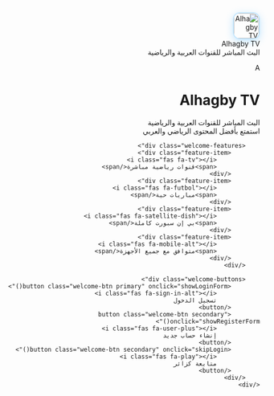 <!doctype html>
<html lang="ar" dir="rtl">
<head>
<div class="brand">
    <img src="https://i.ibb.co/Xx7NZxnV/432048328-112837030142332274-4788143613177287971-n.jpg" class="logo" alt="Alhagby TV شعار" style="width: 50px; height: 50px; border-radius: 14px; object-fit: cover; border: 2px solid rgba(63, 176, 255, 0.3); box-shadow: 0 4px 15px rgba(63, 176, 255, 0.3);">
    <div>
        <div class="title">Alhagby TV</div>
        <div class="subtitle small">البث المباشر للقنوات العربية والرياضية</div>
    </div>
</div>
<meta name="description" content="شاهد البث المباشر لقنوات بي إن سبورت والعربية والرياضية مجانا - مباريات حية مجاناً  - Alhagby TV  ينقل لك أهم الأحداث الرياضية العربية والعالمية مجانا">
<meta name="google-site-verification" content="wYh4YYkcKSYVS8UOa2cJ2LoiFKBQwlRPLj1sWoRuxCk" />
<meta charset="utf-8"/>
<meta name="viewport" content="width=device-width,initial-scale=1,maximum-scale=1,user-scalable=no"/>
<title>Alhagby TV — القنوات العربية والرياضية</title>
<link href="https://fonts.googleapis.com/css2?family=Cairo:wght@300;400;600;700;800&display=swap" rel="stylesheet">
<link rel="stylesheet" href="https://cdnjs.cloudflare.com/ajax/libs/font-awesome/6.4.0/css/all.min.css">
<script src="https://cdn.jsdelivr.net/npm/hls.js@1.4.9/dist/hls.min.js"></script>
<style>
:root {
    --bg-dark: #0a1128;
    --panel: #1a233a;
    --muted: #b8d8ea;
    --accent: #3fb0ff;
    --accent-dark: #1e88e5;
    --glass: rgba(255,255,255,0.05);
    --radius: 16px;
    --shadow: 0 12px 32px rgba(2,24,44,0.6);
    --gradient: linear-gradient(135deg, #3fb0ff 0%, #1e88e5 100%);
    font-family: 'Cairo', sans-serif;
    color-scheme: dark;
}

* {
    box-sizing: border-box;
    margin: 0;
    padding: 0;
}

body {
    margin: 0;
    background: linear-gradient(135deg, var(--bg-dark) 0%, #001e3c 100%);
    color: var(--muted);
    min-height: 100vh;
    display: flex;
    flex-direction: column;
    padding-bottom: 80px;
    transition: all 0.3s ease;
}

body.light-mode {
    --bg-dark: #f0f2f5;
    --panel: #ffffff;
    --muted: #5f6368;
    --accent: #1a73e8;
    --accent-dark: #0d47a1;
    --glass: rgba(0,0,0,0.05);
    background: linear-gradient(135deg, #f0f2f5 0%, #e3e8f0 100%);
    color: #333;
}

/* Header محسن */
.app-header {
    display: flex;
    align-items: center;
    justify-content: space-between;
    padding: 16px 20px;
    background: rgba(10, 17, 40, 0.95);
    backdrop-filter: blur(20px);
    box-shadow: var(--shadow);
    border-bottom: 1px solid rgba(63, 176, 255, 0.1);
    position: sticky;
    top: 0;
    z-index: 100;
}

.light-mode .app-header {
    background: rgba(255, 255, 255, 0.95);
    border-bottom: 1px solid rgba(0, 0, 0, 0.1);
}

.brand {
    display: flex;
    align-items: center;
    gap: 15px;
}

.logo {
    width: 50px;
    height: 50px;
    border-radius: 14px;
    overflow: hidden;
    background: var(--gradient);
    display: grid;
    place-items: center;
    font-weight: 800;
    color: white;
    font-size: 22px;
    box-shadow: 0 4px 15px rgba(63, 176, 255, 0.3);
}

.title {
    font-size: 22px;
    font-weight: 800;
    background: linear-gradient(135deg, #fff 0%, var(--accent) 100%);
    -webkit-background-clip: text;
    -webkit-text-fill-color: transparent;
}

.light-mode .title {
    background: linear-gradient(135deg, #333 0%, var(--accent) 100%);
    -webkit-background-clip: text;
    -webkit-text-fill-color: transparent;
}

.subtitle {
    font-size: 13px;
    color: rgba(255,255,255,0.7);
    font-weight: 300;
}

.light-mode .subtitle {
    color: rgba(0,0,0,0.6);
}

/* تحسينات عامة */
.container {
    padding: 20px;
    display: grid;
    grid-template-columns: 1fr;
    gap: 16px;
    max-width: 1200px;
    margin: 0 auto;
    width: 100%;
}

.panel {
    background: var(--panel);
    border-radius: var(--radius);
    padding: 20px;
    box-shadow: var(--shadow);
    border: 1px solid rgba(255,255,255,0.08);
    backdrop-filter: blur(10px);
}

.light-mode .panel {
    border: 1px solid rgba(0,0,0,0.1);
    box-shadow: 0 4px 20px rgba(0,0,0,0.1);
}

.panel h3 {
    color: white;
    margin-bottom: 16px;
    font-size: 20px;
    font-weight: 700;
    display: flex;
    align-items: center;
    gap: 10px;
}

.light-mode .panel h3 {
    color: #333;
}

.panel h3 i {
    color: var(--accent);
}

/* شبكة الدول محسنة */
.countries-grid {
    display: grid;
    grid-template-columns: repeat(auto-fill, minmax(110px, 1fr));
    gap: 12px;
}

.country {
    display: flex;
    flex-direction: column;
    align-items: center;
    gap: 10px;
    padding: 15px 10px;
    border-radius: 14px;
    background: var(--glass);
    cursor: pointer;
    transition: all 0.3s ease;
    border: 1px solid rgba(255,255,255,0.05);
    position: relative;
    overflow: hidden;
}

.light-mode .country {
    border: 1px solid rgba(0,0,0,0.1);
    background: rgba(0,0,0,0.03);
}

.country::before {
    content: '';
    position: absolute;
    top: 0;
    left: 0;
    right: 0;
    height: 3px;
    background: var(--gradient);
    transform: scaleX(0);
    transition: transform 0.3s ease;
}

.country:hover {
    transform: translateY(-8px);
    background: linear-gradient(135deg, rgba(63,176,255,0.1), rgba(255,255,255,0.03));
    box-shadow: 0 8px 25px rgba(63, 176, 255, 0.2);
    border-color: rgba(63, 176, 255, 0.3);
}

.light-mode .country:hover {
    background: linear-gradient(135deg, rgba(26,115,232,0.1), rgba(255,255,255,0.8));
}

.country:hover::before {
    transform: scaleX(1);
}

.country img {
    width: 60px;
    height: 60px;
    border-radius: 50%;
    object-fit: cover;
    border: 2px solid rgba(255,255,255,0.1);
    transition: all 0.3s ease;
}

.light-mode .country img {
    border: 2px solid rgba(0,0,0,0.1);
}

.country:hover img {
    border-color: var(--accent);
    transform: scale(1.1);
}

.country span {
    font-weight: 700;
    color: white;
    font-size: 14px;
    text-align: center;
    transition: color 0.3s ease;
}

.light-mode .country span {
    color: #333;
}

.country:hover span {
    color: var(--accent);
}

/* قائمة القنوات محسنة */
.channels-list {
    display: grid;
    gap: 10px;
    max-height: 500px;
    overflow: auto;
    padding-right: 8px;
}

.channel {
    display: flex;
    align-items: center;
    gap: 15px;
    padding: 12px 16px;
    border-radius: 12px;
    background: rgba(255,255,255,0.03);
    cursor: pointer;
    transition: all 0.3s ease;
    border: 1px solid rgba(255,255,255,0.05);
    position: relative;
    overflow: hidden;
}

.light-mode .channel {
    background: rgba(0,0,0,0.03);
    border: 1px solid rgba(0,0,0,0.1);
}

.channel::before {
    content: '';
    position: absolute;
    left: 0;
    top: 0;
    bottom: 0;
    width: 4px;
    background: var(--gradient);
    transform: scaleY(0);
    transition: transform 0.3s ease;
}

.channel:hover {
    background: linear-gradient(135deg, rgba(63,176,255,0.08), rgba(255,255,255,0.02));
    transform: translateX(-5px);
    border-color: rgba(63, 176, 255, 0.2);
    box-shadow: 0 4px 15px rgba(63, 176, 255, 0.1);
}

.light-mode .channel:hover {
    background: linear-gradient(135deg, rgba(26,115,232,0.08), rgba(255,255,255,0.9));
}

.channel:hover::before {
    transform: scaleY(1);
}

.channel img {
    width: 60px;
    height: 40px;
    object-fit: contain;
    border-radius: 8px;
    background: white;
    padding: 4px;
    transition: all 0.3s ease;
}

.channel:hover img {
    transform: scale(1.1);
}

.channel div {
    flex: 1;
}

.channel strong {
    color: white;
    font-size: 15px;
    font-weight: 600;
    display: block;
    margin-bottom: 4px;
}

.light-mode .channel strong {
    color: #333;
}

.channel .small {
    color: rgba(255,255,255,0.6);
    font-size: 12px;
}

.light-mode .channel .small {
    color: rgba(0,0,0,0.6);
}

/* شريط التنقل السفلي محسن */
.bottom-nav {
    position: fixed;
    bottom: 0;
    left: 0;
    width: 100%;
    display: flex;
    justify-content: space-around;
    background: rgba(26, 35, 58, 0.95);
    backdrop-filter: blur(20px);
    padding: 12px 0;
    box-shadow: 0 -8px 32px rgba(0,0,0,0.5);
    border-top: 1px solid rgba(255,255,255,0.1);
    z-index: 100;
}

.light-mode .bottom-nav {
    background: rgba(255, 255, 255, 0.95);
    border-top: 1px solid rgba(0,0,0,0.1);
}

.bottom-nav button {
    background: transparent;
    border: none;
    color: var(--muted);
    font-size: 14px;
    font-weight: 600;
    cursor: pointer;
    padding: 10px 16px;
    border-radius: 12px;
    transition: all 0.3s ease;
    display: flex;
    flex-direction: column;
    align-items: center;
    gap: 6px;
    min-width: 70px;
}

.bottom-nav button i {
    font-size: 18px;
    transition: all 0.3s ease;
}

.bottom-nav button.active {
    color: var(--accent);
    background: rgba(63, 176, 255, 0.15);
    transform: translateY(-5px);
}

.light-mode .bottom-nav button.active {
    background: rgba(26, 115, 232, 0.1);
}

.bottom-nav button.active i {
    transform: scale(1.2);
}

.bottom-nav button:hover:not(.active) {
    color: white;
    background: rgba(255,255,255,0.05);
}

.light-mode .bottom-nav button:hover:not(.active) {
    color: #333;
    background: rgba(0,0,0,0.05);
}

/* قسم بي إن سبورت مميز */
.bein-section {
    background: linear-gradient(135deg, rgba(0, 80, 155, 0.1), rgba(0, 80, 155, 0.05));
    border: 1px solid rgba(0, 80, 155, 0.3);
    position: relative;
    overflow: hidden;
}

.bein-section::before {
    content: '';
    position: absolute;
    top: 0;
    left: 0;
    right: 0;
    height: 4px;
    background: linear-gradient(90deg, #00509b, #0088cc);
}

.bein-channel {
    background: linear-gradient(135deg, rgba(0, 80, 155, 0.08), rgba(0, 80, 155, 0.03));
    border: 1px solid rgba(0, 80, 155, 0.2);
}

.bein-channel:hover {
    background: linear-gradient(135deg, rgba(0, 80, 155, 0.15), rgba(0, 80, 155, 0.08));
    border-color: rgba(0, 80, 155, 0.4);
}

.bein-channel::before {
    background: linear-gradient(90deg, #00509b, #0088cc);
}

/* المشغل المحسن */
.player-wrap {
    display: flex;
    flex-direction: column;
    gap: 12px;
}

#player {
    width: 100%;
    height: 300px;
    background: #000;
    border-radius: 12px;
    outline: none;
    border: 2px solid rgba(63,176,255,0.1);
    box-shadow: 0 8px 32px rgba(0,0,0,0.3);
}

.player-info {
    display: flex;
    justify-content: space-between;
    align-items: center;
    font-size: 14px;
    color: rgba(255,255,255,0.9);
    background: rgba(255,255,255,0.03);
    padding: 12px 16px;
    border-radius: 10px;
    border: 1px solid rgba(255,255,255,0.05);
}

.light-mode .player-info {
    background: rgba(0,0,0,0.03);
    color: #333;
    border: 1px solid rgba(0,0,0,0.1);
}

.quality-selector {
    background: rgba(255,255,255,0.05);
    border: 1px solid rgba(255,255,255,0.1);
    color: white;
    padding: 6px 10px;
    border-radius: 6px;
    font-family: 'Cairo';
}

.light-mode .quality-selector {
    background: rgba(0,0,0,0.05);
    border: 1px solid rgba(0,0,0,0.2);
    color: #333;
}

/* المودال محسن */
.modal {
    position: fixed;
    inset: 0;
    display: grid;
    place-items: center;
    background: rgba(0,0,0,0.8);
    backdrop-filter: blur(10px);
    z-index: 1000;
    display: none;
    padding: 20px;
}

.modal .card {
    width: 95%;
    max-width: 800px;
    max-height: 90vh;
    overflow-y: auto;
    background: var(--panel);
    padding: 20px;
    border-radius: 20px;
    border: 1px solid rgba(255,255,255,0.1);
    box-shadow: 0 20px 60px rgba(0,0,0,0.5);
    position: relative;
}

.light-mode .modal .card {
    border: 1px solid rgba(0,0,0,0.1);
}

.modal-header {
    display: flex;
    justify-content: space-between;
    align-items: center;
    margin-bottom: 20px;
    padding-bottom: 15px;
    border-bottom: 1px solid rgba(255,255,255,0.1);
}

.light-mode .modal-header {
    border-bottom: 1px solid rgba(0,0,0,0.1);
}

.close-x {
    cursor: pointer;
    padding: 8px;
    border-radius: 10px;
    background: rgba(255,255,255,0.05);
    transition: all 0.3s ease;
    width: 40px;
    height: 40px;
    display: grid;
    place-items: center;
    font-size: 18px;
}

.light-mode .close-x {
    background: rgba(0,0,0,0.05);
}

.close-x:hover {
    background: rgba(255,255,255,0.1);
    transform: scale(1.1);
}

.light-mode .close-x:hover {
    background: rgba(0,0,0,0.1);
}

.back-btn {
    background: rgba(63,176,255,0.1);
    color: var(--accent);
    border: 1px solid rgba(63,176,255,0.3);
    padding: 8px 16px;
    border-radius: 8px;
    font-family: 'Cairo';
    cursor: pointer;
    transition: all 0.3s ease;
    display: flex;
    align-items: center;
    gap: 8px;
}

.back-btn:hover {
    background: rgba(63,176,255,0.2);
}

/* أزرار محسنة */
.login-btn {
    background: var(--gradient);
    color: white;
    border: none;
    padding: 12px 24px;
    border-radius: 12px;
    font-weight: 700;
    cursor: pointer;
    transition: all 0.3s ease;
    box-shadow: 0 4px 15px rgba(63, 176, 255, 0.3);
}

.login-btn:hover {
    transform: translateY(-2px);
    box-shadow: 0 6px 20px rgba(63, 176, 255, 0.4);
}

.contact-btn {
    background: rgba(63,176,255,0.1);
    color: var(--accent);
    border: 1px solid rgba(63,176,255,0.3);
    padding: 12px 24px;
    border-radius: 12px;
    font-weight: 700;
    cursor: pointer;
    transition: all 0.3s ease;
}

.light-mode .contact-btn {
    background: rgba(26,115,232,0.1);
    color: var(--accent);
}

.contact-btn:hover {
    background: rgba(63,176,255,0.2);
    transform: translateY(-2px);
}

.light-mode .contact-btn:hover {
    background: rgba(26,115,232,0.2);
}

/* تحسينات إضافية */
.small {
    font-size: 12px;
    color: rgba(255,255,255,0.7);
}

.light-mode .small {
    color: rgba(0,0,0,0.6);
}

.note {
    font-size: 13px;
    color: #9fcff8;
    margin-top: 8px;
    line-height: 1.5;
}

.light-mode .note {
    color: #5f6368;
}

.loading {
    text-align: center;
    padding: 40px;
    color: var(--accent);
    font-size: 16px;
}

.loading i {
    animation: spin 1s linear infinite;
    margin-left: 10px;
}

@keyframes spin {
    0% { transform: rotate(0deg); }
    100% { transform: rotate(360deg); }
}

/* تبويبات */
.tabs {
    display: flex;
    gap: 10px;
    margin-bottom: 20px;
    border-bottom: 1px solid rgba(255,255,255,0.1);
    padding-bottom: 10px;
}

.tab {
    padding: 10px 20px;
    background: rgba(255,255,255,0.05);
    border-radius: 8px;
    cursor: pointer;
    transition: all 0.3s ease;
}

.tab.active {
    background: var(--accent);
    color: white;
}

.tab:hover:not(.active) {
    background: rgba(255,255,255,0.1);
}

/* إعدادات التبديل */
.settings-option {
    display: flex;
    justify-content: space-between;
    align-items: center;
    padding: 15px 0;
    border-bottom: 1px solid rgba(255,255,255,0.05);
}

.light-mode .settings-option {
    border-bottom: 1px solid rgba(0,0,0,0.1);
}

.toggle-switch {
    position: relative;
    display: inline-block;
    width: 50px;
    height: 24px;
}

.toggle-switch input {
    opacity: 0;
    width: 0;
    height: 0;
}

.slider {
    position: absolute;
    cursor: pointer;
    top: 0;
    left: 0;
    right: 0;
    bottom: 0;
    background-color: rgba(255,255,255,0.1);
    transition: .4s;
    border-radius: 24px;
}

.light-mode .slider {
    background-color: rgba(0,0,0,0.1);
}

.slider:before {
    position: absolute;
    content: "";
    height: 16px;
    width: 16px;
    left: 4px;
    bottom: 4px;
    background-color: white;
    transition: .4s;
    border-radius: 50%;
}

input:checked + .slider {
    background-color: var(--accent);
}

input:checked + .slider:before {
    transform: translateX(26px);
}

/* أنماط جديدة لنظام التسجيل */

.welcome-screen {
    position: fixed;
    top: 0;
    left: 0;
    width: 100%;
    height: 100%;
    background: linear-gradient(135deg, var(--bg-dark) 0%, #001e3c 100%);
    display: flex;
    flex-direction: column;
    justify-content: center;
    align-items: center;
    z-index: 10000;
    padding: 20px;
    text-align: center;
}

.welcome-content {
    background: var(--panel);
    padding: 40px 30px;
    border-radius: 24px;
    box-shadow: var(--shadow);
    max-width: 500px;
    width: 100%;
    border: 1px solid rgba(255,255,255,0.1);
}

.welcome-logo {
    width: 100px;
    height: 100px;
    border-radius: 20px;
    background: var(--gradient);
    display: grid;
    place-items: center;
    margin: 0 auto 20px;
    font-size: 40px;
    color: white;
    font-weight: 800;
}

.welcome-title {
    font-size: 28px;
    font-weight: 800;
    background: linear-gradient(135deg, #fff 0%, var(--accent) 100%);
    -webkit-background-clip: text;
    -webkit-text-fill-color: transparent;
    margin-bottom: 10px;
}

.welcome-subtitle {
    color: rgba(255,255,255,0.7);
    margin-bottom: 30px;
    line-height: 1.6;
}

.welcome-buttons {
    display: flex;
    flex-direction: column;
    gap: 15px;
    margin-top: 30px;
}

.welcome-btn {
    padding: 16px 24px;
    border-radius: 12px;
    font-weight: 700;
    cursor: pointer;
    transition: all 0.3s ease;
    border: none;
    font-family: 'Cairo';
    font-size: 16px;
    display: flex;
    align-items: center;
    justify-content: center;
    gap: 10px;
}

.welcome-btn.primary {
    background: var(--gradient);
    color: white;
    box-shadow: 0 4px 15px rgba(63, 176, 255, 0.3);
}

.welcome-btn.secondary {
    background: rgba(255,255,255,0.05);
    color: var(--muted);
    border: 1px solid rgba(255,255,255,0.1);
}

.welcome-btn:hover {
    transform: translateY(-2px);
    box-shadow: 0 6px 20px rgba(63, 176, 255, 0.4);
}

.welcome-btn.secondary:hover {
    background: rgba(255,255,255,0.1);
}

.welcome-features {
    display: grid;
    grid-template-columns: 1fr 1fr;
    gap: 15px;
    margin: 25px 0;
}

.feature-item {
    display: flex;
    align-items: center;
    gap: 10px;
    font-size: 14px;
    color: rgba(255,255,255,0.8);
}

.feature-item i {
    color: var(--accent);
    width: 20px;
}

.light-mode .welcome-screen {
    background: linear-gradient(135deg, #f0f2f5 0%, #e3e8f0 100%);
}

.light-mode .welcome-content {
    background: white;
    border: 1px solid rgba(0,0,0,0.1);
}

.light-mode .welcome-title {
    background: linear-gradient(135deg, #333 0%, var(--accent) 100%);
    -webkit-background-clip: text;
    -webkit-text-fill-color: transparent;
}

.light-mode .welcome-subtitle {
    color: rgba(0,0,0,0.7);
}

.light-mode .welcome-btn.secondary {
    background: rgba(0,0,0,0.05);
    color: #333;
    border: 1px solid rgba(0,0,0,0.1);
}

.light-mode .feature-item {
    color: rgba(0,0,0,0.8);
}

/* تحسينات نموذج التسجيل */
.auth-form {
    display: flex;
    flex-direction: column;
    gap: 15px;
}

.form-group {
    display: flex;
    flex-direction: column;
    gap: 8px;
}

.form-label {
    font-weight: 600;
    color: white;
    font-size: 14px;
}

.light-mode .form-label {
    color: #333;
}

.form-input {
    padding: 14px 16px;
    background: rgba(255,255,255,0.05);
    border: 1px solid rgba(255,255,255,0.1);
    border-radius: 10px;
    color: white;
    font-family: 'Cairo';
    font-size: 15px;
    transition: all 0.3s ease;
}

.light-mode .form-input {
    background: rgba(0,0,0,0.05);
    border: 1px solid rgba(0,0,0,0.1);
    color: #333;
}

.form-input:focus {
    outline: none;
    border-color: var(--accent);
    background: rgba(255,255,255,0.08);
}

.light-mode .form-input:focus {
    background: rgba(0,0,0,0.08);
}

.form-options {
    display: flex;
    justify-content: space-between;
    align-items: center;
    margin: 10px 0;
}

.remember-me {
    display: flex;
    align-items: center;
    gap: 8px;
    font-size: 14px;
}

.forgot-password {
    color: var(--accent);
    text-decoration: none;
    font-size: 14px;
}

.forgot-password:hover {
    text-decoration: underline;
}

.auth-divider {
    display: flex;
    align-items: center;
    margin: 20px 0;
    color: rgba(255,255,255,0.5);
}

.light-mode .auth-divider {
    color: rgba(0,0,0,0.5);
}

.auth-divider::before,
.auth-divider::after {
    content: '';
    flex: 1;
    height: 1px;
    background: rgba(255,255,255,0.2);
}

.light-mode .auth-divider::before,
.light-mode .auth-divider::after {
    background: rgba(0,0,0,0.2);
}

.auth-divider span {
    padding: 0 15px;
    font-size: 14px;
}

.social-login {
    display: flex;
    gap: 12px;
}

.social-btn {
    flex: 1;
    padding: 12px;
    border-radius: 10px;
    border: 1px solid rgba(255,255,255,0.1);
    background: rgba(255,255,255,0.05);
    color: white;
    cursor: pointer;
    transition: all 0.3s ease;
    display: flex;
    align-items: center;
    justify-content: center;
    gap: 8px;
}

.light-mode .social-btn {
    border: 1px solid rgba(0,0,0,0.1);
    background: rgba(0,0,0,0.05);
    color: #333;
}

.social-btn:hover {
    background: rgba(255,255,255,0.1);
    transform: translateY(-1px);
}

.social-btn.google {
    border-color: #DB4437;
    color: #DB4437;
}

.social-btn.facebook {
    border-color: #4267B2;
    color: #4267B2;
}

.auth-switch {
    text-align: center;
    margin-top: 20px;
    font-size: 14px;
}

.auth-link {
    color: var(--accent);
    text-decoration: none;
    font-weight: 600;
    margin-right: 5px;
}

.auth-link:hover {
    text-decoration: underline;
}

/* تحسينات الرفع التلقائي */
.auto-login {
    position: fixed;
    top: 20px;
    left: 20px;
    background: rgba(255,255,255,0.1);
    padding: 10px 15px;
    border-radius: 8px;
    font-size: 12px;
    backdrop-filter: blur(10px);
    border: 1px solid rgba(255,255,255,0.2);
    animation: slideIn 0.5s ease;
}

@keyframes slideIn {
    from { transform: translateX(-100%); opacity: 0; }
    to { transform: translateX(0); opacity: 1; }
}

/* إشعارات */
.notification {
    position: fixed;
    top: 20px;
    left: 50%;
    transform: translateX(-50%);
    background: #4CAF50;
    color: white;
    padding: 12px 24px;
    border-radius: 8px;
    box-shadow: 0 4px 12px rgba(0,0,0,0.3);
    z-index: 10001;
    font-weight: 600;
    animation: slideDown 0.3s ease;
}

.notification.error {
    background: #f44336;
}

.notification.info {
    background: #2196F3;
}

@keyframes slideDown {
    from { transform: translateX(-50%) translateY(-100%); opacity: 0; }
    to { transform: translateX(-50%) translateY(0); opacity: 1; }
}

@keyframes slideUp {
    from { transform: translateX(-50%) translateY(0); opacity: 1; }
    to { transform: translateX(-50%) translateY(-100%); opacity: 0; }
}

/* أنماط واجهة المباريات الجديدة */
.matches-container {
    height: calc(100vh - 140px);
    position: relative;
}

.matches-frame {
    width: 100%;
    height: 100%;
    border: none;
    border-radius: 12px;
}

.matches-loading {
    position: absolute;
    top: 50%;
    left: 50%;
    transform: translate(-50%, -50%);
    text-align: center;
    color: white;
    background: rgba(0,0,0,0.8);
    padding: 20px;
    border-radius: 10px;
    z-index: 100;
}

/* responsive */
@media (max-width: 768px) {
    .container {
        padding: 15px;
    }
    
    .countries-grid {
        grid-template-columns: repeat(auto-fill, minmax(90px, 1fr));
        gap: 10px;
    }
    
    .country {
        padding: 12px 8px;
    }
    
    .country img {
        width: 50px;
        height: 50px;
    }
    
    .bottom-nav button {
        min-width: 60px;
        padding: 8px 12px;
        font-size: 12px;
    }
    
    .bottom-nav button i {
        font-size: 16px;
    }
    
    .welcome-content {
        padding: 30px 20px;
    }
    
    .welcome-features {
        grid-template-columns: 1fr;
    }
    
    .matches-container {
        height: calc(100vh - 120px);
    }
}

/* تأثيرات scrollbar */
.channels-list::-webkit-scrollbar {
    width: 6px;
}

.channels-list::-webkit-scrollbar-track {
    background: rgba(255,255,255,0.05);
    border-radius: 3px;
}

.light-mode .channels-list::-webkit-scrollbar-track {
    background: rgba(0,0,0,0.05);
}

.channels-list::-webkit-scrollbar-thumb {
    background: var(--accent);
    border-radius: 3px;
}

.channels-list::-webkit-scrollbar-thumb:hover {
    background: var(--accent-dark);
}
</style>
</head>
<body>
<!-- شاشة الترحيب والتسجيل -->
<div class="welcome-screen" id="welcomeScreen">
    <div class="welcome-content">
        <div class="welcome-logo">A</div>
        <h1 class="welcome-title">Alhagby TV</h1>
        <p class="welcome-subtitle">البث المباشر للقنوات العربية والرياضية<br>استمتع بأفضل المحتوى الرياضي والعربي</p>
        
        <div class="welcome-features">
            <div class="feature-item">
                <i class="fas fa-tv"></i>
                <span>قنوات رياضية مباشرة</span>
            </div>
            <div class="feature-item">
                <i class="fas fa-futbol"></i>
                <span>مباريات حية</span>
            </div>
            <div class="feature-item">
                <i class="fas fa-satellite-dish"></i>
                <span>بي إن سبورت كاملة</span>
            </div>
            <div class="feature-item">
                <i class="fas fa-mobile-alt"></i>
                <span>متوافق مع جميع الأجهزة</span>
            </div>
        </div>
        
        <div class="welcome-buttons">
            <button class="welcome-btn primary" onclick="showLoginForm()">
                <i class="fas fa-sign-in-alt"></i>
                تسجيل الدخول
            </button>
            <button class="welcome-btn secondary" onclick="showRegisterForm()">
                <i class="fas fa-user-plus"></i>
                إنشاء حساب جديد
            </button>
            <button class="welcome-btn secondary" onclick="skipLogin()">
                <i class="fas fa-play"></i>
                متابعة كزائر
            </button>
        </div>
    </div>
</div>

<!-- نموذج التسجيل -->
<div class="modal" id="registerModal" style="display:none">
    <div class="card">
        <div class="modal-header">
            <h3 style="margin:0">إنشاء حساب جديد</h3>
            <div class="close-x" onclick="closeRegister()">✖</div>
        </div>
        <div class="auth-form">
            <div class="form-group">
                <label class="form-label">الاسم الكامل</label>
                <input type="text" class="form-input" id="registerName" placeholder="أدخل اسمك الكامل">
            </div>
            <div class="form-group">
                <label class="form-label">البريد الإلكتروني</label>
                <input type="email" class="form-input" id="registerEmail" placeholder="example@email.com">
            </div>
            <div class="form-group">
                <label class="form-label">كلمة المرور</label>
                <input type="password" class="form-input" id="registerPassword" placeholder="أدخل كلمة المرور">
            </div>
            <div class="form-group">
                <label class="form-label">تأكيد كلمة المرور</label>
                <input type="password" class="form-input" id="registerConfirmPassword" placeholder="أعد إدخال كلمة المرور">
            </div>
            
            <div class="form-options">
                <label class="remember-me">
                    <input type="checkbox" id="registerAgreement">
                    <span>أوافق على الشروط والأحكام</span>
                </label>
            </div>
            
            <button class="login-btn" style="width:100%;margin:10px 0;padding:14px" onclick="register()">
                <i class="fas fa-user-plus"></i> إنشاء حساب
            </button>
            
            <div class="auth-divider">
                <span>أو</span>
            </div>
            
            <div class="social-login">
                <button class="social-btn google" onclick="loginWithGoogle()">
                    <i class="fab fa-google"></i>
                    Google
                </button>
                <button class="social-btn facebook" onclick="loginWithFacebook()">
                    <i class="fab fa-facebook"></i>
                    Facebook
                </button>
            </div>
            
            <div class="auth-switch">
                <span>لديك حساب بالفعل؟</span>
                <a href="#" class="auth-link" onclick="showLoginForm()">تسجيل الدخول</a>
            </div>
        </div>
    </div>
</div>

<!-- الهيدر الرئيسي -->
<header class="app-header" style="display:none" id="mainHeader">
    <div class="brand">
        <div class="logo">A</div>
        <div>
            <div class="title">Alhagby TV</div>
            <div class="subtitle small">البث المباشر للقنوات العربية والرياضية</div>
        </div>
    </div>
    <div style="display:flex;gap:10px;align-items:center">
        <button class="contact-btn" onclick="toggleDarkMode()" id="themeToggle">
            <i class="fas fa-moon"></i>
        </button>
        <button class="login-btn" onclick="showLoginFromApp()" id="loginBtn">
            <i class="fas fa-user"></i> تسجيل الدخول
        </button>
    </div>
</header>

<!-- المحتوى الرئيسي -->
<div class="container" id="mainContent" style="display:none">
    <div class="panel">
        <h3><i class="fas fa-home"></i>مرحباً بك في Alhagby TV</h3>
        <p class="note">اختر من القائمة أدناه لاستعراض القنوات والمباريات والترتيبات</p>
    </div>
</div>

<!-- شريط التنقل السفلي -->
<div class="bottom-nav" style="display:none" id="bottomNav">
    <button id="btnCountries" class="active">
        <i class="fas fa-globe-asia"></i>
        <span>الدول</span>
    </button>
    <button id="btnSports">
        <i class="fas fa-tv"></i>
        <span>القنوات</span>
    </button>
    <button id="btnBein">
        <i class="fas fa-satellite-dish"></i>
        <span>بي إن سبورت</span>
    </button>
    <button id="btnMatches">
        <i class="fas fa-futbol"></i>
        <span>المباريات</span>
    </button>
    <button id="btnSettings">
        <i class="fas fa-cog"></i>
        <span>الإعدادات</span>
    </button>
</div>

<!-- المودالات الأخرى -->
<div class="modal" id="channelModal">
    <div class="card">
        <div class="modal-header">
            <h3 style="margin:0" id="channelName">اسم القناة</h3>
            <div class="close-x" onclick="closeModal()">✖</div>
        </div>
        <div class="player-wrap">
            <video id="player" controls playsinline webkit-playsinline></video>
            <div class="player-info">
                <div id="nowLabel">جارٍ التحميل...</div>
                <select class="quality-selector" id="qualitySelector">
                    <option value="auto">جودة تلقائية</option>
                    <option value="360">360p</option>
                    <option value="480">480p</option>
                    <option value="720">720p</option>
                    <option value="1080">1080p</option>
                </select>
                <div id="playerStatus" class="small">مستعد</div>
            </div>
        </div>
    </div>
</div>

<div class="modal" id="loginModal">
    <div class="card">
        <div class="modal-header">
            <h3 style="margin:0">تسجيل الدخول</h3>
            <div class="close-x" onclick="closeLogin()">✖</div>
        </div>
        <div class="auth-form">
            <div class="form-group">
                <label class="form-label">البريد الإلكتروني</label>
                <input type="email" class="form-input" id="loginEmail" placeholder="example@email.com">
            </div>
            <div class="form-group">
                <label class="form-label">كلمة المرور</label>
                <input type="password" class="form-input" id="loginPassword" placeholder="أدخل كلمة المرور">
            </div>
            
            <div class="form-options">
                <label class="remember-me">
                    <input type="checkbox" id="rememberMe">
                    <span>تذكرني</span>
                </label>
                <a href="#" class="forgot-password">نسيت كلمة المرور؟</a>
            </div>
            
            <button class="login-btn" style="width:100%;margin:10px 0;padding:14px" onclick="login()">
                <i class="fas fa-sign-in-alt"></i> تسجيل الدخول
            </button>
            
            <div class="auth-divider">
                <span>أو</span>
            </div>
            
            <div class="social-login">
                <button class="social-btn google" onclick="loginWithGoogle()">
                    <i class="fab fa-google"></i>
                    Google
                </button>
                <button class="social-btn facebook" onclick="loginWithFacebook()">
                    <i class="fab fa-facebook"></i>
                    Facebook
                </button>
            </div>
            
            <div class="auth-switch">
                <span>ليس لديك حساب؟</span>
                <a href="#" class="auth-link" onclick="showRegisterForm()">إنشاء حساب جديد</a>
            </div>
        </div>
    </div>
</div>

<script>
// جميع البيانات والمتغيرات
const countries = {
    "اليمن":"https://iptv-org.github.io/iptv/countries/ye.m3u",
    "السعودية":"https://iptv-org.github.io/iptv/countries/sa.m3u",
    "قطر":"https://iptv-org.github.io/iptv/countries/qa.m3u",
    "الإمارات":"https://iptv-org.github.io/iptv/countries/ae.m3u",
    "مصر":"https://iptv-org.github.io/iptv/countries/eg.m3u",
    "العراق":"https://iptv-org.github.io/iptv/countries/iq.m3u",
    "الجزائر":"https://iptv-org.github.io/iptv/countries/dz.m3u",
    "تونس":"https://iptv-org.github.io/iptv/countries/tn.m3u",
    "المغرب":"https://iptv-org.github.io/iptv/countries/ma.m3u",
    "لبنان":"https://iptv-org.github.io/iptv/countries/lb.m3u",
    "سوريا":"https://iptv-org.github.io/iptv/countries/sy.m3u",
    "ليبيا":"https://iptv-org.github.io/iptv/countries/ly.m3u",
    "الأردن":"https://iptv-org.github.io/iptv/countries/jo.m3u",
    "فلسطين":"https://iptv-org.github.io/iptv/countries/ps.m3u",
    "الكويت":"https://iptv-org.github.io/iptv/countries/kw.m3u",
    "البحرين":"https://iptv-org.github.io/iptv/countries/bh.m3u",
    "سلطنة عمان":"https://iptv-org.github.io/iptv/countries/om.m3u",
    "جزر القمر":"https://iptv-org.github.io/iptv/countries/km.m3u",
    "موريتانيا":"https://iptv-org.github.io/iptv/countries/mr.m3u",
    "السودان":"https://iptv-org.github.io/iptv/countries/sd.m3u",
    "جيبوتي":"https://iptv-org.github.io/iptv/countries/dj.m3u",
    "الصومال":"https://iptv-org.github.io/iptv/countries/so.m3u"
};

const countryFlags = {
    'اليمن':'ye','السعودية':'sa','قطر':'qa','الإمارات':'ae','مصر':'eg','العراق':'iq','الجزائر':'dz','تونس':'tn','المغرب':'ma','لبنان':'lb','سوريا':'sy','ليبيا':'ly','الأردن':'jo','فلسطين':'ps','الكويت':'kw','البحرين':'bh','سلطنة عمان':'om','جزر القمر':'km','موريتانيا':'mr','السودان':'sd','جيبوتي':'dj','الصومال':'so'
};

// قنوات بي إن سبورت - معدلة للربط مع الموقع الخارجي
const beinSportsChannels = [
    { title: "بي إن سبورت HD 1", logo: "https://i.ibb.co/0Q8L8wZ/beinsports1.png", external: true },
    { title: "بي إن سبورت HD 2", logo: "https://i.ibb.co/0Q8L8wZ/beinsports2.png", external: true },
    { title: "بي إن سبورت HD 3", logo: "https://i.ibb.co/0Q8L8wZ/beinsports3.png", external: true },
    { title: "بي إن سبورت HD 4", logo: "https://i.ibb.co/0Q8L8wZ/beinsports4.png", external: true },
    { title: "بي إن سبورت HD 5", logo: "https://i.ibb.co/0Q8L8wZ/beinsports5.png", external: true },
    { title: "بي إن سبورت HD 6", logo: "https://i.ibb.co/0Q8L8wZ/beinsports6.png", external: true },
    { title: "بي إن سبورت HD 7", logo: "https://i.ibb.co/0Q8L8wZ/beinsports7.png", external: true },
    { title: "بي إن سبورت HD 8", logo: "https://i.ibb.co/0Q8L8wZ/beinsports8.png", external: true },
    { title: "بي إن سبورت HD 9", logo: "https://i.ibb.co/0Q8L8wZ/beinsports9.png", external: true },
    { title: "بي إن سبورت HD 10", logo: "https://i.ibb.co/0Q8L8wZ/beinsports10.png", external: true },
    { title: "بي إن سبورت NBA", logo: "https://i.ibb.co/0Q8L8wZ/beinnba.png", external: true },
    { title: "بي إن سبورت PREMIUM 1", logo: "https://i.ibb.co/0Q8L8wZ/beinpremium1.png", external: true },
    { title: "بي إن سبورت PREMIUM 2", logo: "https://i.ibb.co/0Q8L8wZ/beinpremium2.png", external: true },
    { title: "بي إن سبورت NEWS", logo: "https://i.ibb.co/0Q8L8wZ/beinnews.png", external: true },
    { title: "بي إن سبورت English 1", logo: "https://i.ibb.co/0Q8L8wZ/beinen1.png", external: true },
    { title: "بي إن سبورت English 2", logo: "https://i.ibb.co/0Q8L8wZ/beinen2.png", external: true }
];

// مصادر القنوات الرياضية
const sportsSources = [
    "https://iptv-org.github.io/iptv/categories/sports.m3u",
    "https://raw.githubusercontent.com/Free-IPTV/Countries/master/SA/sport.m3u",
    "https://raw.githubusercontent.com/iloveiptv/iptv/main/sports.m3u"
];

// المتغيرات العامة
let hlsInstance = null;
let currentUser = null;
let isDarkMode = true;
let currentView = 'leagues';

// بيانات المستخدمين
const users = JSON.parse(localStorage.getItem('alhagby_users')) || [];
let currentUserData = JSON.parse(localStorage.getItem('alhagby_current_user')) || null;
const isGuest = localStorage.getItem('alhagby_guest') === 'true';

// دوال نظام التسجيل
function showLoginForm() {
    document.getElementById('welcomeScreen').style.display = 'none';
    document.getElementById('loginModal').style.display = 'grid';
}

function showRegisterForm() {
    document.getElementById('welcomeScreen').style.display = 'none';
    document.getElementById('registerModal').style.display = 'grid';
}

function closeRegister() {
    document.getElementById('registerModal').style.display = 'none';
    document.getElementById('welcomeScreen').style.display = 'flex';
}

function closeLogin() {
    document.getElementById('loginModal').style.display = 'none';
    if (!currentUserData && !isGuest) {
        document.getElementById('welcomeScreen').style.display = 'flex';
    }
}

function skipLogin() {
    localStorage.setItem('alhagby_guest', 'true');
    showMainApp();
    showNotification('مرحباً بك كزائر! يمكنك التسجيل لاحقاً من الإعدادات');
}

function showMainApp() {
    document.getElementById('welcomeScreen').style.display = 'none';
    document.getElementById('mainHeader').style.display = 'flex';
    document.getElementById('mainContent').style.display = 'grid';
    document.getElementById('bottomNav').style.display = 'flex';
    updateUserInterface();
    loadDefaultContent();
}

function register() {
    const name = document.getElementById('registerName').value;
    const email = document.getElementById('registerEmail').value;
    const password = document.getElementById('registerPassword').value;
    const confirmPassword = document.getElementById('registerConfirmPassword').value;
    const agreement = document.getElementById('registerAgreement').checked;

    if (!name || !email || !password || !confirmPassword) {
        showNotification('يرجى ملء جميع الحقول', 'error');
        return;
    }

    if (password !== confirmPassword) {
        showNotification('كلمات المرور غير متطابقة', 'error');
        return;
    }

    if (password.length < 6) {
        showNotification('كلمة المرور يجب أن تكون 6 أحرف على الأقل', 'error');
        return;
    }

    if (!agreement) {
        showNotification('يرجى الموافقة على الشروط والأحكام', 'error');
        return;
    }

    if (users.find(user => user.email === email)) {
        showNotification('هذا البريد الإلكتروني مسجل بالفعل', 'error');
        return;
    }

    const newUser = {
        id: Date.now().toString(),
        name: name,
        email: email,
        password: password,
        createdAt: new Date().toISOString(),
        favorites: [],
        preferences: {
            darkMode: true,
            videoQuality: 'auto',
            notifications: true
        }
    };

    users.push(newUser);
    localStorage.setItem('alhagby_users', JSON.stringify(users));
    loginUser(newUser);
    showNotification('تم إنشاء الحساب بنجاح!', 'success');
}

function login() {
    const email = document.getElementById('loginEmail').value;
    const password = document.getElementById('loginPassword').value;
    const rememberMe = document.getElementById('rememberMe')?.checked || false;

    if (!email || !password) {
        showNotification('يرجى إدخال البريد الإلكتروني وكلمة المرور', 'error');
        return;
    }

    const user = users.find(u => u.email === email && u.password === password);
    
    if (user) {
        loginUser(user, rememberMe);
        showNotification('تم تسجيل الدخول بنجاح!', 'success');
    } else {
        showNotification('البريد الإلكتروني أو كلمة المرور غير صحيحة', 'error');
    }
}

function loginUser(user, rememberMe = true) {
    currentUserData = {
        id: user.id,
        name: user.name,
        email: user.email,
        preferences: user.preferences
    };

    if (rememberMe) {
        localStorage.setItem('alhagby_current_user', JSON.stringify(currentUserData));
    } else {
        sessionStorage.setItem('alhagby_current_user', JSON.stringify(currentUserData));
    }

    closeLogin();
    closeRegister();
    showMainApp();
    
    if (user.preferences) {
        applyUserPreferences(user.preferences);
    }
}

function applyUserPreferences(preferences) {
    if (preferences.darkMode !== undefined) {
        isDarkMode = preferences.darkMode;
        document.body.classList.toggle('light-mode', !isDarkMode);
        const themeIcon = document.querySelector('#themeToggle i');
        if (themeIcon) {
            themeIcon.className = isDarkMode ? 'fas fa-moon' : 'fas fa-sun';
        }
    }
    
    if (preferences.videoQuality) {
        document.getElementById('qualitySelector').value = preferences.videoQuality;
    }
}

function logout() {
    currentUserData = null;
    localStorage.removeItem('alhagby_current_user');
    sessionStorage.removeItem('alhagby_current_user');
    localStorage.removeItem('alhagby_guest');
    
    document.getElementById('mainHeader').style.display = 'none';
    document.getElementById('mainContent').style.display = 'none';
    document.getElementById('bottomNav').style.display = 'none';
    document.getElementById('welcomeScreen').style.display = 'flex';
    
    showNotification('تم تسجيل الخروج بنجاح');
}

function loginWithGoogle() {
    const googleUser = {
        id: 'google_' + Date.now(),
        name: "مستخدم Google",
        email: "user@gmail.com",
        provider: 'google',
        createdAt: new Date().toISOString(),
        preferences: {
            darkMode: true,
            videoQuality: 'auto',
            notifications: true
        }
    };
    
    if (!users.find(u => u.email === googleUser.email)) {
        users.push(googleUser);
        localStorage.setItem('alhagby_users', JSON.stringify(users));
    }
    
    loginUser(googleUser);
    showNotification('تم التسجيل بحساب Google بنجاح!', 'success');
}

function loginWithFacebook() {
    const facebookUser = {
        id: 'facebook_' + Date.now(),
        name: "مستخدم Facebook",
        email: "user@facebook.com",
        provider: 'facebook',
        createdAt: new Date().toISOString(),
        preferences: {
            darkMode: true,
            videoQuality: 'auto',
            notifications: true
        }
    };
    
    if (!users.find(u => u.email === facebookUser.email)) {
        users.push(facebookUser);
        localStorage.setItem('alhagby_users', JSON.stringify(users));
    }
    
    loginUser(facebookUser);
    showNotification('تم التسجيل بحساب Facebook بنجاح!', 'success');
}

function showNotification(message, type = 'info') {
    const notification = document.createElement('div');
    notification.className = `notification ${type}`;
    notification.style.cssText = `
        position: fixed;
        top: 20px;
        left: 50%;
        transform: translateX(-50%);
        background: ${type === 'error' ? '#f44336' : type === 'success' ? '#4CAF50' : '#2196F3'};
        color: white;
        padding: 12px 24px;
        border-radius: 8px;
        box-shadow: 0 4px 12px rgba(0,0,0,0.3);
        z-index: 10001;
        font-weight: 600;
        animation: slideDown 0.3s ease;
    `;
    
    notification.textContent = message;
    document.body.appendChild(notification);
    
    setTimeout(() => {
        notification.style.animation = 'slideUp 0.3s ease';
        setTimeout(() => {
            if (notification.parentNode) {
                notification.parentNode.removeChild(notification);
            }
        }, 300);
    }, 3000);
}

function updateUserInterface() {
    const loginBtn = document.getElementById('loginBtn');
    if (currentUserData) {
        loginBtn.innerHTML = '<i class="fas fa-user"></i> ' + currentUserData.name;
    } else if (isGuest) {
        loginBtn.innerHTML = '<i class="fas fa-user"></i> زائر';
    } else {
        loginBtn.innerHTML = '<i class="fas fa-user"></i> تسجيل الدخول';
    }
}

function showLoginFromApp() {
    if (currentUserData || isGuest) {
        // إذا كان مسجل دخول أو زائر، عرض خيار تسجيل الخروج
        if (confirm('هل تريد تسجيل الخروج؟')) {
            logout();
        }
    } else {
        // إذا لم يكن مسجل دخول، عرض نموذج التسجيل
        showLoginForm();
    }
}

// دوال المشغل
function loadStream(url) {
    if (hlsInstance) {
        try {
            hlsInstance.destroy();
        } catch (e) {}
        hlsInstance = null;
    }
    
    const player = document.getElementById('player');
    player.pause();
    player.removeAttribute('src');
    player.load();
    
    document.getElementById('nowLabel').textContent = 'جارٍ التحميل…';
    document.getElementById('playerStatus').textContent = 'جاري الاتصال';

    if (player.canPlayType('application/vnd.apple.mpegurl')) {
        player.src = url;
        player.play().then(() => {
            document.getElementById('playerStatus').textContent = 'يعمل الآن';
        }).catch(e => {
            document.getElementById('playerStatus').textContent = 'خطأ في التشغيل';
            console.warn(e);
        });
    } else if (Hls.isSupported()) {
        hlsInstance = new Hls();
        hlsInstance.loadSource(url);
        hlsInstance.attachMedia(player);
        hlsInstance.on(Hls.Events.MANIFEST_PARSED, function() {
            player.play().then(() => {
                document.getElementById('playerStatus').textContent = 'يعمل الآن';
            }).catch(() => {
                document.getElementById('playerStatus').textContent = 'خطأ في التشغيل';
            });
        });
        hlsInstance.on(Hls.Events.ERROR, function(event, data) {
            console.warn('hls error', data);
            document.getElementById('playerStatus').textContent = 'خطأ في البث: ' + data.type;
        });
    } else {
        player.src = url;
        player.play().catch(e => {
            document.getElementById('playerStatus').textContent = 'التشغيل غير مدعوم';
        });
    }
}

// ⭐⭐ التعديل الجديد: ربط قنوات بي إن سبورت بالموقع الخارجي ⭐⭐
function openChannel(name, url, isExternal = false) {
    if (isExternal) {
        // توجيه إلى الموقع الخارجي
        window.open('https://www.goalyallashoot.com/', '_blank');
        showNotification('جاري التوجيه إلى قنوات بي إن سبورت...');
    } else {
        // فتح القناة بشكل طبيعي
        document.getElementById('channelName').textContent = name;
        document.getElementById('channelModal').style.display = 'grid';
        loadStream(url);
    }
}

function closeModal() {
    document.getElementById('channelModal').style.display = 'none';
    if (hlsInstance) {
        try {
            hlsInstance.destroy();
        } catch (e) {}
        hlsInstance = null;
    }
    const player = document.getElementById('player');
    player.pause();
    player.removeAttribute('src');
    player.load();
}

// دوال تحميل القنوات
function parseM3U(text) {
    const lines = text.split(/\r?\n/).map(l => l.trim()).filter(Boolean);
    const items = [];
    for (let i = 0; i < lines.length; i++) {
        const l = lines[i];
        if (l.startsWith('#EXTINF:')) {
            const info = l;
            const name = info.split(',').slice(1).join(',').trim();
            let logo = null, group = null;
            const tvgMatch = info.match(/tvg-logo="([^"]+)"/i);
            if (tvgMatch) logo = tvgMatch[1];
            const grpMatch = info.match(/group-title="([^"]+)"/i);
            if (grpMatch) group = grpMatch[1];
            const urlLine = lines[i + 1] || '';
            items.push({ title: name, logo, group, url: urlLine });
        }
    }
    return items;
}

function loadCountryChannels(country) {
    const main = document.getElementById('mainContent');
    main.innerHTML = '<div class="panel loading"><i class="fas fa-spinner"></i> جاري تحميل قنوات ' + country + '…</div>';
    
    fetch(countries[country])
        .then(r => r.text())
        .then(text => {
            const items = parseM3U(text);
            let html = '<div class="panel"><h3><i class="fas fa-flag"></i>قنوات ' + country + '</h3>';
            html += '<div class="channels-list">';
            items.forEach(it => {
                html += '<div class="channel" onclick="openChannel(\'' + it.title.replace(/'/g, "\\'") + '\',\'' + it.url + '\')">';
                html += '<img src="' + (it.logo || '') + '" onerror="this.src=\'https://via.placeholder.com/60x40/333/white?text=TV\'" class="channel-logo">';
                html += '<div><strong>' + it.title + '</strong><span class="small">' + (it.group || '') + '</span></div>';
                html += '</div>';
            });
            html += '</div></div>';
            main.innerHTML = html;
        })
        .catch(e => {
            main.innerHTML = '<div class="panel">فشل تحميل القنوات: ' + e.message + '</div>';
            console.warn(e);
        });
}

function loadAllSportsChannels() {
    const main = document.getElementById('mainContent');
    main.innerHTML = '<div class="panel loading"><i class="fas fa-spinner"></i> جاري تحميل جميع القنوات الرياضية…</div>';
    
    let allSportsChannels = [];
    let loadedSources = 0;
    
    sportsSources.forEach(source => {
        fetch(source)
            .then(r => r.text())
            .then(text => {
                const items = parseM3U(text);
                allSportsChannels = allSportsChannels.concat(items);
                loadedSources++;
                
                if (loadedSources === sportsSources.length) {
                    displaySportsChannels(allSportsChannels);
                }
            })
            .catch(e => {
                console.warn('Failed to load sports source:', source, e);
                loadedSources++;
                if (loadedSources === sportsSources.length) {
                    displaySportsChannels(allSportsChannels);
                }
            });
    });
}

function displaySportsChannels(channels) {
    let html = '<div class="panel"><h3><i class="fas fa-tv"></i>القنوات الرياضية العالمية</h3>';
    html += '<div class="channels-list">';
    
    const uniqueChannels = channels.filter((channel, index, self) =>
        index === self.findIndex(c => c.title === channel.title && c.url === channel.url)
    );
    
    uniqueChannels.forEach(it => {
        html += '<div class="channel" onclick="openChannel(\'' + it.title.replace(/'/g, "\\'") + '\',\'' + it.url + '\')">';
        html += '<img src="' + (it.logo || '') + '" onerror="this.src=\'https://via.placeholder.com/60x40/333/white?text=SPORT\'" class="channel-logo">';
        html += '<div><strong>' + it.title + '</strong><span class="small">' + (it.group || '') + '</span></div>';
        html += '</div>';
    });
    
    html += '</div></div>';
    document.getElementById('mainContent').innerHTML = html;
}

// ⭐⭐ التعديل الجديد: تحميل قنوات بي إن سبورت مع الربط الخارجي ⭐⭐
function loadBeinSports() {
    let html = '<div class="panel bein-section">';
    html += '<h3><i class="fas fa-satellite-dish"></i>قنوات بي إن سبورت</h3>';
    html += '<p class="note" style="margin-bottom:20px;color:#9fcff8">جميع قنوات بي إن سبورت متاحة عبر الموقع الرسمي</p>';
    html += '<div class="channels-list">';
    
    beinSportsChannels.forEach(channel => {
        html += '<div class="channel bein-channel" onclick="openChannel(\'' + channel.title + '\', \'\', true)">';
        html += '<img src="' + channel.logo + '" onerror="this.src=\'https://via.placeholder.com/60x40/00509b/white?text=BEIN\'" class="channel-logo">';
        html += '<div><strong>' + channel.title + '</strong><span class="small">انقر للمشاهدة عبر الموقع الرسمي</span></div>';
        html += '<i class="fas fa-external-link-alt" style="color:var(--accent);font-size:14px"></i>';
        html += '</div>';
    });
    
    html += '</div></div>';
    document.getElementById('mainContent').innerHTML = html;
}

// ⭐⭐ واجهة المباريات الجديدة ⭐⭐
function loadMatches() {
    let html = '<div class="panel">';
    html += '<h3><i class="fas fa-futbol"></i>المباريات الحية والنتائج</h3>';
    html += '<p class="note">متابعة حية لجميع المباريات والبطولات العالمية</p>';
    html += '</div>';
    
    html += '<div class="matches-container">';
    html += '<div class="matches-loading" id="matchesLoading">';
    html += '<i class="fas fa-spinner fa-spin"></i><br>';
    html += 'جاري تحميل Alhagby TV...';
    html += '</div>';
    html += '<iframe class="matches-frame" id="matchesFrame" src="about:blank"></iframe>';
    html += '</div>';
    
    document.getElementById('mainContent').innerHTML = html;
    
    // تحميل واجهة المباريات
    loadMatchesInterface();
}

function loadMatchesInterface() {
    const frame = document.getElementById('matchesFrame');
    const loading = document.getElementById('matchesLoading');
    const currentURL = 'https://www.ysscores.com/ar/index';
    
    class AdvancedProxyModifier {
        constructor() {
            this.frame = frame;
            this.loading = loading;
            this.currentURL = currentURL;
            this.init();
        }

        async init() {
            await this.loadAndInject(this.currentURL);
            this.setupNavigationHandler();
        }

        setupNavigationHandler() {
            // مراقبة جميع النقرات على الروابط في الإطار
            this.frame.addEventListener('load', () => {
                try {
                    const frameDoc = this.frame.contentDocument || this.frame.contentWindow.document;
                    
                    // استبدال النصوص فور تحميل الصفحة
                    this.replaceTextInDocument(frameDoc);
                    
                    // اعتراض جميع النقرات على الروابط
                    const links = frameDoc.querySelectorAll('a');
                    links.forEach(link => {
                        link.addEventListener('click', (e) => {
                            e.preventDefault();
                            const href = link.getAttribute('href');
                            if (href) {
                                const fullUrl = href.startsWith('http') ? href : 
                                               href.startsWith('/') ? 'https://www.ysscores.com' + href : 
                                               this.currentURL + href;
                                this.loadAndInject(fullUrl);
                            }
                        });
                    });

                    // اعتراض forms
                    const forms = frameDoc.querySelectorAll('form');
                    forms.forEach(form => {
                        form.addEventListener('submit', (e) => {
                            e.preventDefault();
                            // يمكن معالجة الفورمز هنا إذا لزم الأمر
                        });
                    });

                } catch (error) {
                    console.log('لا يمكن الوصول للمحتوى بسبب CORS');
                }
            });
        }

        async loadAndInject(url) {
            try {
                this.showLoading();
                this.currentURL = url;
                
                const proxyURL = `https://api.allorigins.win/raw?url=${encodeURIComponent(url)}`;
                const response = await fetch(proxyURL);
                
                if (!response.ok) throw new Error('فشل التحميل');
                
                let html = await response.text();
                
                // استبدال شامل لجميع النصوص
                html = this.comprehensiveTextReplacement(html);
                
                // إضافة CSS لتغطية أي أسماء متبقية
                html = this.injectCustomCSS(html);
                
                // إضافة script للاستبدال الديناميكي
                html = this.injectReplacementScript(html);
                
                this.frame.srcdoc = html;
                this.hideLoading();
                
            } catch (error) {
                this.showError();
            }
        }

        comprehensiveTextReplacement(html) {
            // قائمة شاملة لجميع الأشكال الممكنة
            const patterns = [
                // يلا شوت بالعربي
                /يَلاَّ?\s*شُوتَ?/gi,
                /يَلاَّ?\s*شوتَ?/gi, 
                /يلا\s*شوت/gi,
                /يلاشوت/gi,
                /يَلا\s*شُوت/gi,
                
                // Yalla Shot بالإنجليزي
                /Yalla\s*Shot/gi,
                /YALLA\s*SHOT/gi,
                /yalla\s*shot/gi,
                /YallaShot/gi,
                /yallashot/gi,
                
                // اختصارات
                /Yalla/gi,
                /yalla/gi,
                /شوت/gi,
                /Shot/gi,
                
                // في attributes
                /"([^"]*يلا[^"]*)"/gi,
                /'([^']*يلا[^']*)'/gi,
                /"([^"]*Yalla[^"]*)"/gi,
                /'([^']*Yalla[^']*)'/gi
            ];

            patterns.forEach(pattern => {
                html = html.replace(pattern, (match) => {
                    if (match.includes('يلا') || match.includes('Yalla') || match.includes('yalla') || 
                        match.includes('شوت') || match.includes('Shot') || match.includes('shot')) {
                        return match.replace(/يلا|Yalla|yalla|شوت|Shot|shot/gi, 'Alhagby TV')
                                   .replace(/\s+/g, ' ')
                                   .trim();
                    }
                    return match;
                });
            });

            return html;
        }

        injectCustomCSS(html) {
            const css = `
                <style>
                    /* إخفاء جميع العناصر التي قد تحتوي على الاسم القديم */
                    [class*="yalla"],
                    [class*="Yalla"],
                    [id*="yalla"],
                    [id*="Yalla"],
                    [class*="shot"],
                    [class*="Shot"],
                    [class*="شوت"],
                    .logo,
                    .header-logo,
                    .site-logo,
                    .navbar-brand,
                    .brand,
                    footer *,
                    header * {
                        position: relative !important;
                    }

                    /* استبدال بالنص الجديد */
                    [class*="yalla"]::before,
                    [class*="Yalla"]::before,
                    [class*="shot"]::before,
                    [class*="Shot"]::before,
                    [class*="شوت"]::before,
                    .logo::before,
                    .header-logo::before,
                    .site-logo::before {
                        content: "Alhagby TV" !important;
                        position: absolute !important;
                        top: 50% !important;
                        left: 50% !important;
                        transform: translate(-50%, -50%) !important;
                        background: linear-gradient(135deg, #1a237e 0%, #283593 100%) !important;
                        color: white !important;
                        padding: 8px 16px !important;
                        border-radius: 20px !important;
                        font-weight: bold !important;
                        font-size: 16px !important;
                        z-index: 9999 !important;
                        white-space: nowrap !important;
                    }

                    /* إخفاء المحتوى الأصلي */
                    [class*="yalla"] > *,
                    [class*="Yalla"] > *,
                    [class*="shot"] > *,
                    [class*="Shot"] > *,
                    [class*="شوت"] > *,
                    .logo > *,
                    .header-logo > *,
                    .site-logo > * {
                        visibility: hidden !important;
                    }

                    /* تغطية النصوص في الفوتر */
                    footer:contains("يلا"),
                    footer:contains("Yalla"),
                    footer:contains("yalla") {
                        background: #1a237e !important;
                    }
                </style>
            `;

            return html.replace('</head>', css + '</head>');
        }

        injectReplacementScript(html) {
            const script = `
                <script>
                    // استبدال ديناميكي بعد تحميل الصفحة
                    function replaceAllText() {
                        // استبدال في النصوص
                        document.body.innerHTML = document.body.innerHTML.replace(/يلا\\\\s*شوت/gi, 'Alhagby TV');
                        document.body.innerHTML = document.body.innerHTML.replace(/Yalla\\\\s*Shot/gi, 'Alhagby TV');
                        document.body.innerHTML = document.body.innerHTML.replace(/yalla\\\\s*shot/gi, 'Alhagby TV');
                        
                        // استبدال في attributes
                        const elements = document.querySelectorAll('*');
                        elements.forEach(el => {
                            for (let attr of ['alt', 'title', 'placeholder', 'value']) {
                                if (el[attr] && (el[attr].includes('يلا') || el[attr].includes('Yalla'))) {
                                    el[attr] = el[attr].replace(/يلا\\\\s*شوت|Yalla\\\\s*Shot/gi, 'Alhagby TV');
                                }
                            }
                        });
                    }

                    // تنفيذ فوري وتكرار كل ثانية
                    replaceAllText();
                    setInterval(replaceAllText, 1000);

                    // اعتراض الروابط
                    document.addEventListener('click', function(e) {
                        const link = e.target.closest('a');
                        if (link && link.href) {
                            e.preventDefault();
                            window.parent.postMessage({ 
                                type: 'NAVIGATE', 
                                url: link.href 
                            }, '*');
                        }
                    });
                <\/script>
            `;

            return html.replace('</body>', script + '</body>');
        }

        replaceTextInDocument(doc) {
            try {
                // استبدال النصوص في document
                const walker = document.createTreeWalker(
                    doc.body,
                    NodeFilter.SHOW_TEXT,
                    null,
                    false
                );

                let node;
                while (node = walker.nextNode()) {
                    if (node.textContent.includes('يلا') || node.textContent.includes('Yalla')) {
                        node.textContent = node.textContent.replace(/يلا\s*شوت|Yalla\s*Shot/gi, 'Alhagby TV');
                    }
                }
            } catch (error) {
                console.log('لا يمكن تعديل النصوص مباشرة');
            }
        }

        showLoading() {
            this.loading.style.display = 'block';
        }

        hideLoading() {
            this.loading.style.display = 'none';
        }

        showError() {
            this.frame.srcdoc = `
                <div style="background: #1a237e; color: white; height: 100vh; display: flex; justify-content: center; align-items: center; flex-direction: column;">
                    <h1>Alhagby TV</h1>
                    <p>تعذر تحميل المحتوى</p>
                    <button onclick="window.location.reload()" style="padding: 10px 20px; background: white; color: #1a237e; border: none; border-radius: 5px; margin-top: 10px;">
                        إعادة المحاولة
                    </button>
                </div>
            `;
        }
    }

    // التعامل مع التنقل
    window.addEventListener('message', (event) => {
        if (event.data.type === 'NAVIGATE') {
            proxyModifier.loadAndInject(event.data.url);
        }
    });

    const proxyModifier = new AdvancedProxyModifier();
}

function loadSettings() {
    let html = '<div class="panel"><h3><i class="fas fa-cog"></i>الإعدادات</h3>';
    
    if (currentUserData) {
        html += '<div class="settings-option">';
        html += '<span><i class="fas fa-user"></i> المستخدم: ' + currentUserData.name + '</span>';
        html += '<span class="small">' + currentUserData.email + '</span>';
        html += '</div>';
        html += '<button class="login-btn" onclick="logout()" style="width:100%;margin:10px 0">';
        html += '<i class="fas fa-sign-out-alt"></i> تسجيل الخروج';
        html += '</button>';
    } else if (isGuest) {
        html += '<div class="settings-option">';
        html += '<span><i class="fas fa-user"></i> الحالة: زائر</span>';
        html += '<span class="small">يمكنك التسجيل لحفظ التفضيلات</span>';
        html += '</div>';
        html += '<button class="login-btn" onclick="showLoginForm()" style="width:100%;margin:10px 0">';
        html += '<i class="fas fa-sign-in-alt"></i> تسجيل الدخول / إنشاء حساب';
        html += '</button>';
    } else {
        html += '<div class="settings-option">';
        html += '<span><i class="fas fa-user"></i> الحالة: غير مسجل</span>';
        html += '<span class="small">سجل الدخول للاستفادة من جميع الميزات</span>';
        html += '</div>';
        html += '<button class="login-btn" onclick="showLoginForm()" style="width:100%;margin:10px 0">';
        html += '<i class="fas fa-sign-in-alt"></i> تسجيل الدخول / إنشاء حساب';
        html += '</button>';
    }
    
    html += '<div class="settings-option">';
    html += '<span><i class="fas fa-moon"></i> الوضع المظلم</span>';
    html += '<label class="toggle-switch">';
    html += '<input type="checkbox" ' + (isDarkMode ? 'checked' : '') + ' onchange="toggleDarkMode()">';
    html += '<span class="slider"></span>';
    html += '</label>';
    html += '</div>';
    
    html += '<div class="settings-option">';
    html += '<span><i class="fas fa-bell"></i> الإشعارات</span>';
    html += '<label class="toggle-switch">';
    html += '<input type="checkbox" checked>';
    html += '<span class="slider"></span>';
    html += '</label>';
    html += '</div>';
    
    html += '<div class="settings-option">';
    html += '<span><i class="fas fa-video"></i> جودة الفيديو الافتراضية</span>';
    html += '<select class="quality-selector" onchange="setDefaultQuality(this.value)">';
    html += '<option value="auto">تلقائي</option>';
    html += '<option value="360">360p</option>';
    html += '<option value="480">480p</option>';
    html += '<option value="720">720p</option>';
    html += '<option value="1080">1080p</option>';
    html += '</select>';
    html += '</div>';
    
    html += '<div style="text-align:center;margin-top:20px">';
    html += '<button class="contact-btn" onclick="contactUs()" style="margin:5px">';
    html += '<i class="fas fa-envelope"></i> تواصل معنا';
    html += '</button>';
    html += '</div>';
    
    html += '<div class="note" style="text-align:center;margin-top:20px">';
    html += 'تطبيق Alhagby TV - جميع الحقوق محفوظة 2025';
    html += '</div>';
    
    html += '</div>';
    document.getElementById('mainContent').innerHTML = html;
}

function toggleDarkMode() {
    isDarkMode = !isDarkMode;
    document.body.classList.toggle('light-mode', !isDarkMode);
    const themeIcon = document.querySelector('#themeToggle i');
    if (themeIcon) {
        themeIcon.className = isDarkMode ? 'fas fa-moon' : 'fas fa-sun';
    }
    localStorage.setItem('darkMode', isDarkMode);
    
    if (currentUserData) {
        // تحديث تفضيلات المستخدم
        const userIndex = users.findIndex(u => u.id === currentUserData.id);
        if (userIndex !== -1) {
            users[userIndex].preferences.darkMode = isDarkMode;
            localStorage.setItem('alhagby_users', JSON.stringify(users));
        }
    }
}

function setDefaultQuality(quality) {
    localStorage.setItem('defaultQuality', quality);
    showNotification('تم حفظ إعدادات الجودة: ' + quality);
    
    if (currentUserData) {
        const userIndex = users.findIndex(u => u.id === currentUserData.id);
        if (userIndex !== -1) {
            users[userIndex].preferences.videoQuality = quality;
            localStorage.setItem('alhagby_users', JSON.stringify(users));
        }
    }
}

function contactUs() {
    window.location.href = 'mailto:zidanalhagby@gmail.com?subject=تواصل مع Alhagby TV';
}

// التنقل بين الأقسام
const btnCountries = document.getElementById('btnCountries');
const btnSports = document.getElementById('btnSports');
const btnBein = document.getElementById('btnBein');
const btnMatches = document.getElementById('btnMatches');
const btnSettings = document.getElementById('btnSettings');

function clearActive() {
    [btnCountries, btnSports, btnBein, btnMatches, btnSettings].forEach(b => b.classList.remove('active'));
}

btnCountries.onclick = function() {
    clearActive();
    this.classList.add('active');
    let html = '<div class="panel"><h3><i class="fas fa-globe-asia"></i>الدول العربية</h3><div class="countries-grid">';
    for (const c in countries) {
        html += '<div class="country" onclick="loadCountryChannels(\'' + c + '\')">';
        html += '<img src="https://flagcdn.com/w80/' + countryFlags[c] + '.png" onerror="this.style.display=\'none\'">';
        html += '<span>' + c + '</span>';
        html += '</div>';
    }
    html += '</div></div>';
    document.getElementById('mainContent').innerHTML = html;
};

btnSports.onclick = function() {
    clearActive();
    this.classList.add('active');
    loadAllSportsChannels();
};

btnBein.onclick = function() {
    clearActive();
    this.classList.add('active');
    loadBeinSports();
};

btnMatches.onclick = function() {
    clearActive();
    this.classList.add('active');
    loadMatches();
};

btnSettings.onclick = function() {
    clearActive();
    this.classList.add('active');
    loadSettings();
};

function loadDefaultContent() {
    let html = '<div class="panel"><h3><i class="fas fa-globe-asia"></i>الدول العربية</h3><div class="countries-grid">';
    for (const c in countries) {
        html += '<div class="country" onclick="loadCountryChannels(\'' + c + '\')">';
        html += '<img src="https://flagcdn.com/w80/' + countryFlags[c] + '.png" onerror="this.style.display=\'none\'">';
        html += '<span>' + c + '</span>';
        html += '</div>';
    }
    html += '</div></div>';
    document.getElementById('mainContent').innerHTML = html;
}

// تهيئة التطبيق
function initApp() {
    // التحقق من وجود مستخدم مسجل الدخول
    const savedUser = localStorage.getItem('alhagby_current_user') || sessionStorage.getItem('alhagby_current_user');
    const guestStatus = localStorage.getItem('alhagby_guest') === 'true';
    
    if (savedUser) {
        currentUserData = JSON.parse(savedUser);
        showMainApp();
        applyUserPreferences(currentUserData.preferences || {});
    } else if (guestStatus) {
        showMainApp();
    } else {
        document.getElementById('welcomeScreen').style.display = 'flex';
    }
    
    // تحميل الإعدادات الأخرى
    isDarkMode = localStorage.getItem('darkMode') !== 'false';
    document.body.classList.toggle('light-mode', !isDarkMode);
    
    const themeIcon = document.querySelector('#themeToggle i');
    if (themeIcon) {
        themeIcon.className = isDarkMode ? 'fas fa-moon' : 'fas fa-sun';
    }
    
    const defaultQuality = localStorage.getItem('defaultQuality') || 'auto';
    const qualitySelector = document.getElementById('qualitySelector');
    if (qualitySelector) {
        qualitySelector.value = defaultQuality;
    }
}

// بدء التطبيق
document.addEventListener('DOMContentLoaded', initApp);
</script>
</body>
</html>
